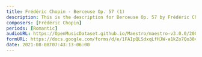 ```yaml
---
title: Frédéric Chopin - Berceuse Op. 57 (1)
description: This is the description for Berceuse Op. 57 by Frédéric Chopin
composers: [Frédéric Chopin]
periods: [Romantic]
audioURL: https://OpenMusicDataset.github.io/Maestro/maestro-v3.0.0/2008/MIDI-Unprocessed_14_R1_2008_01-05_ORIG_MID--AUDIO_14_R1_2008_wav--4.midi
formURL: https://docs.google.com/forms/d/e/1FAIpQLSdxqLfHJW-a1kZo7Qo38v8gDoimfytHM7gMNMkrEIKzgWRfng/viewform
date: 2021-08-08T07:43:13-06:00
---
```

